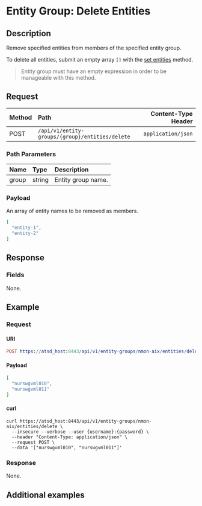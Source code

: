 # Entity Group: Delete Entities

## Description

Remove specified entities from members of the specified entity group.

To delete all entities, submit an empty array `[]` with the [set entities](set-entities.md) method.

> Entity group must have an empty expression in order to be manageable with this method.

## Request

| **Method** | **Path** | **Content-Type Header**|
|:---|:---|---:|
| POST | `/api/v1/entity-groups/{group}/entities/delete` | `application/json` |

### Path Parameters 

|**Name**|**Type**|**Description**|
|:---|:---|:---|
| group |string|Entity group name.|

### Payload

An array of entity names to be removed as members.

```json
[
  "entity-1",
  "entity-2"
]
```

## Response

### Fields

None.

## Example

### Request

#### URI

```elm
POST https://atsd_host:8443/api/v1/entity-groups/nmon-aix/entities/delete
```

#### Payload

```json
[
  "nurswgvml010", 
  "nurswgvml011"
]
```

#### curl

```
curl https://atsd_host:8443/api/v1/entity-groups/nmon-aix/entities/delete \
  --insecure --verbose --user {username}:{password} \
  --header "Content-Type: application/json" \
  --request POST \
  --data '["nurswgvml010", "nurswgvml011"]'
```

### Response

None.

## Additional examples
